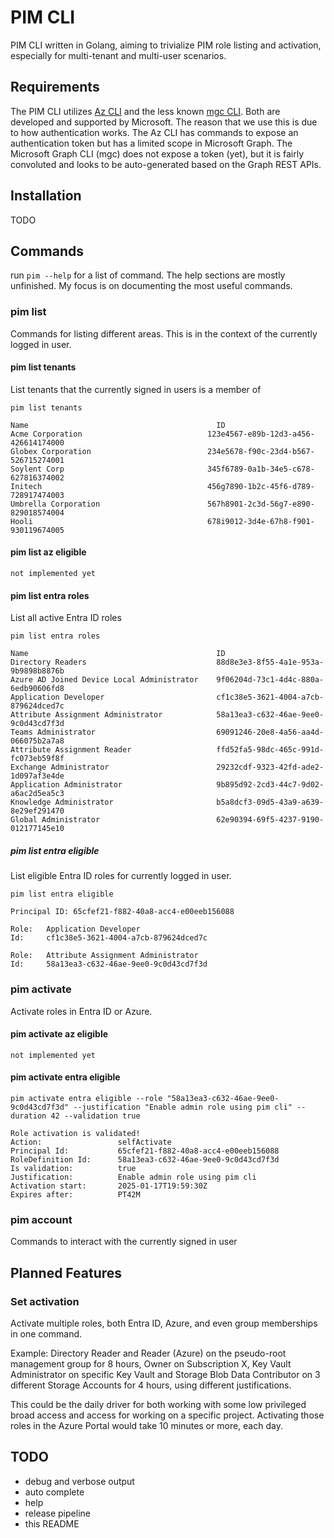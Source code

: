 # PIM CLI

PIM CLI written in Golang, aiming to trivialize PIM role listing and activation, especially for multi-tenant and multi-user scenarios.

## Requirements

The PIM CLI utilizes [Az CLI](https://learn.microsoft.com/en-us/cli/azure/) and the less known [mgc CLI](https://learn.microsoft.com/en-us/graph/cli/installation?tabs=macos).
Both are developed and supported by Microsoft. The reason that we use this is due to how authentication works.
The Az CLI has commands to expose an authentication token but has a limited scope in Microsoft Graph.
The Microsoft Graph CLI (mgc) does not expose a token (yet), but it is fairly convoluted and looks to be auto-generated based on the Graph REST APIs.

## Installation

TODO

## Commands

run `pim --help` for a list of command. The help sections are mostly unfinished. My focus is on documenting the most useful commands.

### pim list

Commands for listing different areas. This is in the context of the currently logged in user.

#### pim list tenants

List tenants that the currently signed in users is a member of

```cli
pim list tenants

Name                                          ID                                           
Acme Corporation                            123e4567-e89b-12d3-a456-426614174000         
Globex Corporation                          234e5678-f90c-23d4-b567-526715274001         
Soylent Corp                                345f6789-0a1b-34e5-c678-627816374002         
Initech                                     456g7890-1b2c-45f6-d789-728917474003         
Umbrella Corporation                        567h8901-2c3d-56g7-e890-829018574004         
Hooli                                       678i9012-3d4e-67h8-f901-930119674005
```

#### pim list az eligible

`not implemented yet`

#### pim list entra roles

List all active Entra ID roles

```cli
pim list entra roles

Name                                          ID                                           
Directory Readers                             88d8e3e3-8f55-4a1e-953a-9b9898b8876b         
Azure AD Joined Device Local Administrator    9f06204d-73c1-4d4c-880a-6edb90606fd8         
Application Developer                         cf1c38e5-3621-4004-a7cb-879624dced7c         
Attribute Assignment Administrator            58a13ea3-c632-46ae-9ee0-9c0d43cd7f3d         
Teams Administrator                           69091246-20e8-4a56-aa4d-066075b2a7a8         
Attribute Assignment Reader                   ffd52fa5-98dc-465c-991d-fc073eb59f8f         
Exchange Administrator                        29232cdf-9323-42fd-ade2-1d097af3e4de         
Application Administrator                     9b895d92-2cd3-44c7-9d02-a6ac2d5ea5c3         
Knowledge Administrator                       b5a8dcf3-09d5-43a9-a639-8e29ef291470         
Global Administrator                          62e90394-69f5-4237-9190-012177145e10  
```

##### pim list entra eligible

List eligible Entra ID roles for currently logged in user.

```cli
pim list entra eligible

Principal ID: 65cfef21-f882-40a8-acc4-e00eeb156088

Role:   Application Developer
Id:     cf1c38e5-3621-4004-a7cb-879624dced7c

Role:   Attribute Assignment Administrator
Id:     58a13ea3-c632-46ae-9ee0-9c0d43cd7f3d
```

### pim activate

Activate roles in Entra ID or Azure.

#### pim activate az eligible

`not implemented yet`

#### pim activate entra eligible

```cli
pim activate entra eligible --role "58a13ea3-c632-46ae-9ee0-9c0d43cd7f3d" --justification "Enable admin role using pim cli" --duration 42 --validation true

Role activation is validated!
Action:                 selfActivate
Principal Id:           65cfef21-f882-40a8-acc4-e00eeb156088
RoleDefinition Id:      58a13ea3-c632-46ae-9ee0-9c0d43cd7f3d
Is validation:          true
Justification:          Enable admin role using pim cli
Activation start:       2025-01-17T19:59:30Z
Expires after:          PT42M
```

### pim account

Commands to interact with the currently signed in user

## Planned Features

### Set activation

Activate multiple roles, both Entra ID, Azure, and even group memberships in one command.

Example: Directory Reader and Reader (Azure) on the pseudo-root management group for 8 hours, Owner on Subscription X, Key Vault Administrator on specific Key Vault and Storage Blob Data Contributor on 3 different Storage Accounts for 4 hours, using different justifications.

This could be the daily driver for both working with some low privileged broad access and access for working on a specific project. Activating those roles in the Azure Portal would take 10 minutes or more, each day.

## TODO

- debug and verbose output
- auto complete
- help
- release pipeline
- this README
 